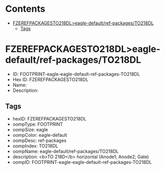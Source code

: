 



Contents
========

* [FZEREFPACKAGESTO218DL>eagle-default/ref-packages/TO218DL](#fzerefpackagesto218dleagle-defaultref-packagesto218dl)
	* [Tags](#tags)

# FZEREFPACKAGESTO218DL>eagle-default/ref-packages/TO218DL

- ID: FOOTPRINT-eagle-eagle-default-ref-packages-TO218DL
- Hex ID: FZEREFPACKAGESTO218DL
- Name: 
- Description: 

## Tags

- hexID: FZEREFPACKAGESTO218DL
- oompType: FOOTPRINT
- oompSize: eagle
- oompColor: eagle-default
- oompDesc: ref-packages
- oompIndex: TO218DL
- oompName: eagle-default/ref-packages/TO218DL
- description: &lt;b&gt;TO 218D&lt;/b&gt; horizontal (Anode1; Anode2; Gate)
- oompID: FOOTPRINT-eagle-eagle-default-ref-packages-TO218DL
